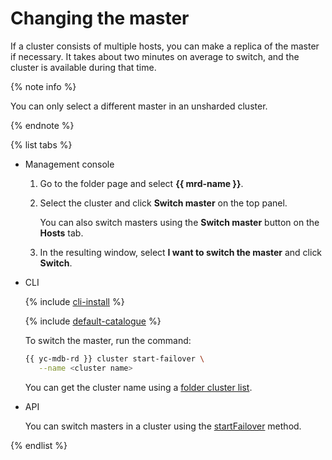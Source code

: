 # Changing the master

If a cluster consists of multiple hosts, you can make a replica of the master if necessary. It takes about two minutes on average to switch, and the cluster is available during that time.

{% note info %}

You can only select a different master in an unsharded cluster.

{% endnote %}

{% list tabs %}

- Management console

    1. Go to the folder page and select **{{ mrd-name }}**.

    1. Select the cluster and click **Switch master** on the top panel.

        You can also switch masters using the **Switch master** button on the **Hosts** tab.

    1. In the resulting window, select **I want to switch the master** and click **Switch**.

- CLI

    {% include [cli-install](../../_includes/cli-install.md) %}

    {% include [default-catalogue](../../_includes/default-catalogue.md) %}

    To switch the master, run the command:

    ```bash
    {{ yc-mdb-rd }} cluster start-failover \
       --name <cluster name>
    ```

    You can get the cluster name using a [folder cluster list](cluster-list.md).

- API

    You can switch masters in a cluster using the [startFailover](../api-ref/Cluster/startFailover.md) method.

{% endlist %}

